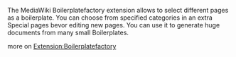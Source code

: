 The MediaWiki Boilerplatefactory extension allows to select different pages as a boilerplate. You can choose from specified categories in an extra Special pages bevor editing new pages. You can use it to generate huge documents from many small Boilerplates.

more on [Extension:Boilerplatefactory](https://www.mediawiki.org/wiki/Extension:Boilerplatefactory)
